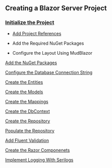 ## Creating a Blazor Server Project

### [Initialize the Project](ProjectSetup.MD)

* [Add Project References](ProjectSetup.MD#addprojectreferences)

* Add the Required NuGet Packages

* Configure the Layout Using MudBlazor

[Add the NuGet Packages](ProjectSetup.MD)

[Configure the Database Connection String](ProjectSetup.MD)

[Create the Entities](ProjectSetup.MD)

[Create the Models](ProjectSetup.MD)

[Create the Mappings](ProjectSetup.MD)

[Create the DbContext](ProjectSetup.MD)

[Create the Repository](ProjectSetup.MD)

[Populate the Repository](ProjectSetup.MD)

[Add Fluent Validation](ProjectSetup.MD)

[Create the Razor Componenets](ProjectSetup.MD)

[Implement Logging With Serilogs](ProjectSetup.MD)

